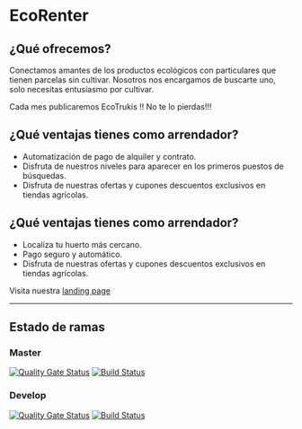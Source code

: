 # EcoRenter

## ¿Qué ofrecemos?

Conectamos amantes de los productos ecológicos con particulares que tienen parcelas sin cultivar. Nosotros nos encargamos de buscarte uno, solo necesitas entusiasmo por cultivar.

Cada mes publicaremos EcoTrukis !! No te lo pierdas!!!

## ¿Qué ventajas tienes como arrendador?

* Automatización de pago de alquiler y contrato.
* Disfruta de nuestros niveles para aparecer en los primeros puestos de búsquedas.
* Disfruta de nuestras ofertas y cupones descuentos exclusivos en tiendas agrícolas.

## ¿Qué ventajas tienes como arrendador?

* Localiza tu huerto más cercano.
* Pago seguro y automático.
* Disfruta de nuestras ofertas y cupones descuentos exclusivos en tiendas agrícolas.

Visita nuestra [landing page](https://ecorenter.github.io/)

---

## Estado de ramas 

### Master 

[![Quality Gate Status](https://sonarcloud.io/api/project_badges/measure?branch=master&project=antnolang_EcoRenter&metric=alert_status)](https://sonarcloud.io/dashboard?id=antnolang_EcoRenter&branch=master) [![Build Status](https://travis-ci.org/antnolang/EcoRenter.svg?branch=master)](https://travis-ci.org/antnolang/EcoRenter)

### Develop

[![Quality Gate Status](https://sonarcloud.io/api/project_badges/measure?branch=develop&project=antnolang_EcoRenter&metric=alert_status)](https://sonarcloud.io/dashboard?id=antnolang_EcoRenter&branch=develop) [![Build Status](https://travis-ci.org/antnolang/EcoRenter.svg?branch=develop)](https://travis-ci.org/antnolang/EcoRenter)

